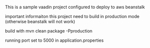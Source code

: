 This is a sample vaadin project configured to deploy to aws beanstalk

important informaiton
this project need to build in production mode (otherwise beanstalk will not work)

build with
mvn clean package -Pproduction

running port set to 5000 in application.properties



